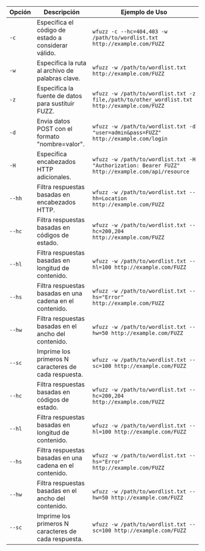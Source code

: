 



| Opción                | Descripción                                       | Ejemplo de Uso                                                |
|-----------------------|---------------------------------------------------|---------------------------------------------------------------|
| `-c`                  | Especifica el código de estado a considerar válido.| `wfuzz -c --hc=404,403 -w /path/to/wordlist.txt http://example.com/FUZZ` |
| `-w`                  | Especifica la ruta al archivo de palabras clave.  | `wfuzz -w /path/to/wordlist.txt http://example.com/FUZZ`      |
| `-z`                  | Especifica la fuente de datos para sustituir FUZZ.| `wfuzz -w /path/to/wordlist.txt -z file,/path/to/other_wordlist.txt http://example.com/FUZZ` |
| `-d`                  | Envia datos POST con el formato "nombre=valor".   | `wfuzz -w /path/to/wordlist.txt -d "user=admin&pass=FUZZ" http://example.com/login` |
| `-H`                  | Especifica encabezados HTTP adicionales.           | `wfuzz -w /path/to/wordlist.txt -H "Authorization: Bearer FUZZ" http://example.com/api/resource` |
| `--hh`                | Filtra respuestas basadas en encabezados HTTP.     | `wfuzz -w /path/to/wordlist.txt --hh=Location http://example.com/FUZZ` |
| `--hc`                | Filtra respuestas basadas en códigos de estado.    | `wfuzz -w /path/to/wordlist.txt --hc=200,204 http://example.com/FUZZ` |
| `--hl`                | Filtra respuestas basadas en longitud de contenido.| `wfuzz -w /path/to/wordlist.txt --hl=100 http://example.com/FUZZ` |
| `--hs`                | Filtra respuestas basadas en una cadena en el contenido. | `wfuzz -w /path/to/wordlist.txt --hs="Error" http://example.com/FUZZ` |
| `--hw`                | Filtra respuestas basadas en el ancho del contenido.| `wfuzz -w /path/to/wordlist.txt --hw=50 http://example.com/FUZZ` |
| `--sc`                | Imprime los primeros N caracteres de cada respuesta.| `wfuzz -w /path/to/wordlist.txt --sc=100 http://example.com/FUZZ` |
| `--hc`                | Filtra respuestas basadas en códigos de estado.    | `wfuzz -w /path/to/wordlist.txt --hc=200,204 http://example.com/FUZZ` |
| `--hl`                | Filtra respuestas basadas en longitud de contenido.| `wfuzz -w /path/to/wordlist.txt --hl=100 http://example.com/FUZZ` |
| `--hs`                | Filtra respuestas basadas en una cadena en el contenido. | `wfuzz -w /path/to/wordlist.txt --hs="Error" http://example.com/FUZZ` |
| `--hw`                | Filtra respuestas basadas en el ancho del contenido.| `wfuzz -w /path/to/wordlist.txt --hw=50 http://example.com/FUZZ` |
| `--sc`                | Imprime los primeros N caracteres de cada respuesta.| `wfuzz -w /path/to/wordlist.txt --sc=100 http://example.com/FUZZ` |
